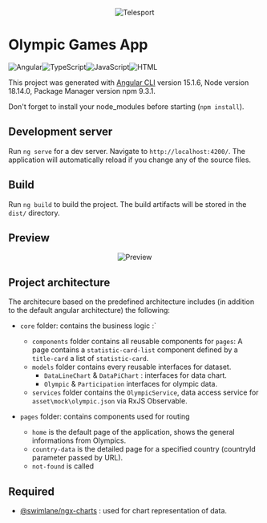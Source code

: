 <p align="center">
  <img src="src\assets\img\telesport_logo.png" title="Telesport">
</p>

# Olympic Games App
![Angular](https://img.shields.io/static/v1?label=&message=ANGULAR&color=red)![TypeScript](https://img.shields.io/static/v1?label=&message=TypeScript&color=blue)![JavaScript](https://img.shields.io/static/v1?label=&message=JavaScript&color=yellow)![HTML](https://img.shields.io/static/v1?label=&message=HTML&color=green)


This project was generated with [Angular CLI](https://github.com/angular/angular-cli) version 15.1.6, Node version 18.14.0, Package Manager version npm 9.3.1.

Don't forget to install your node_modules before starting (`npm install`).

## Development server

Run `ng serve` for a dev server. Navigate to `http://localhost:4200/`. The application will automatically reload if you change any of the source files.

## Build

Run `ng build` to build the project. The build artifacts will be stored in the `dist/` directory.

## Preview
<p align="center">
  <img src="src\assets\img\preview.png" title="Preview">
</p>

## Project architecture

The architecure based on the predefined architecture includes (in addition to the default angular architecture) the following:

- `core` folder: contains the business logic :`
  - `components` folder contains all reusable components for `pages`: 
     A page contains a `statistic-card-list` component defined by a `title-card` a list of `statistic-card`.
  - `models` folder contains every reusable interfaces for dataset.
    - `DataLineChart` & `DataPiChart` : interfaces for data chart.
    - `Olympic` & `Participation` interfaces for olympic data.
  - `services` folder contains the `OlympicService`, data access service for `asset\mock\olympic.json` via RxJS Observable.

- `pages` folder: contains components used for routing
  - `home` is the default page of the application, shows the general informations from Olympics.
  - `country-data` is the detailed page for a specified country (countryId parameter passed by URL).
  - `not-found` is called 

## Required
- [@swimlane/ngx-charts](https://www.npmjs.com/package/@swimlane/ngx-charts) : used for chart representation of data.
